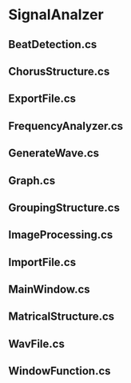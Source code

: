 # SignalAnalzer
## BeatDetection.cs
## ChorusStructure.cs
## ExportFile.cs
## FrequencyAnalyzer.cs
## GenerateWave.cs
## Graph.cs
## GroupingStructure.cs
## ImageProcessing.cs
## ImportFile.cs
## MainWindow.cs
## MatricalStructure.cs
## WavFile.cs
## WindowFunction.cs
